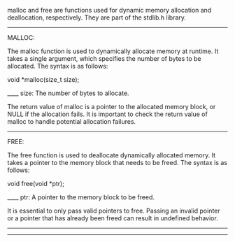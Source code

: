 malloc and free are functions used for dynamic memory allocation and deallocation, respectively. They are part of the stdlib.h library.


**********

  MALLOC:

The malloc function is used to dynamically allocate memory at runtime. It takes a single argument, which specifies the number of bytes to be allocated. The syntax is as follows:

void *malloc(size_t size);

 ____  size: The number of bytes to allocate.

The return value of malloc is a pointer to the allocated memory block, or NULL if the allocation fails. It is important to check the return value of malloc to handle potential allocation failures.


*******

  FREE:

The free function is used to deallocate dynamically allocated memory. It takes a pointer to the memory block that needs to be freed. The syntax is as follows:

void free(void *ptr);

____      ptr: A pointer to the memory block to be freed.

It is essential to only pass valid pointers to free. Passing an invalid pointer or a pointer that has already been freed can result in undefined behavior.

*********
*****************
